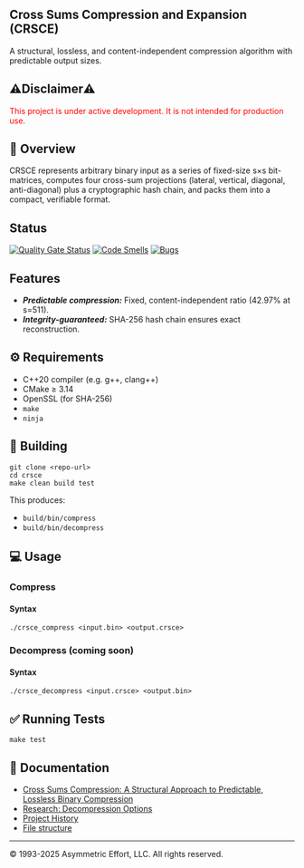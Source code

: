 Cross Sums Compression and Expansion (CRSCE)
--------------------------------------------

A structural, lossless, and content-independent compression algorithm with predictable output sizes.

## ⚠️Disclaimer⚠️

<span style="color:red">
    This project is under active development.  It is not intended for production use.
</span>

## 🚀 Overview

CRSCE represents arbitrary binary input as a series of fixed-size s×s bit-matrices, computes four
cross-sum projections (lateral, vertical, diagonal, anti-diagonal) plus a cryptographic hash chain,
and packs them into a compact, verifiable format.

## Status
[![Quality Gate Status](https://sonarcloud.io/api/project_badges/measure?project=asymmetric-effort_crsce&metric=alert_status)](https://sonarcloud.io/summary/new_code?id=asymmetric-effort_crsce)
[![Code Smells](https://sonarcloud.io/api/project_badges/measure?project=asymmetric-effort_crsce&metric=code_smells)](https://sonarcloud.io/summary/new_code?id=asymmetric-effort_crsce)
[![Bugs](https://sonarcloud.io/api/project_badges/measure?project=asymmetric-effort_crsce&metric=bugs)](https://sonarcloud.io/summary/new_code?id=asymmetric-effort_crsce)


## Features

* ***Predictable compression:*** Fixed, content-independent ratio (42.97% at s=511).
* ***Integrity-guaranteed:*** SHA-256 hash chain ensures exact reconstruction.

## ⚙️ Requirements

* C++20 compiler (e.g. g++, clang++)
* CMake ≥ 3.14
* OpenSSL (for SHA-256)
* `make`
* `ninja`

## 🔧 Building

```shell
git clone <repo-url>
cd crsce
make clean build test
```

This produces:

* `build/bin/compress`
* `build/bin/decompress`

## 💻 Usage

### Compress

#### Syntax

```shell
./crsce_compress <input.bin> <output.crsce>
```

### Decompress (coming soon)

#### Syntax

```shell
./crsce_decompress <input.crsce> <output.bin>
```

## ✅ Running Tests

```shell
make test
```

## 📄 Documentation

* [Cross Sums Compression: A Structural Approach to Predictable, Lossless Binary Compression](./docs/theory/CRSCE-2025-v1.docx)
* [Research: Decompression Options](./docs/theory/research/decompression-options.md)
* [Project History](./docs/HISTORY.md)
* [File structure](./docs/CRSCE_File_Structure.md)

---
© 1993-2025 Asymmetric Effort, LLC. All rights reserved.






